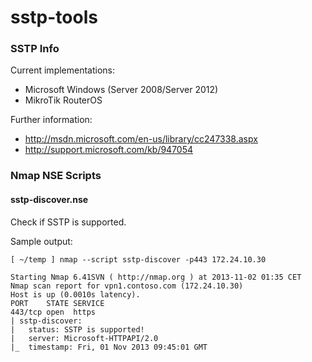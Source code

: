 sstp-tools
==========

### SSTP Info
Current implementations:
  * Microsoft Windows (Server 2008/Server 2012)
  * MikroTik RouterOS

Further information:
  * http://msdn.microsoft.com/en-us/library/cc247338.aspx
  * http://support.microsoft.com/kb/947054

### Nmap NSE Scripts

#### sstp-discover.nse
Check if SSTP is supported.

Sample output:
```
[ ~/temp ] nmap --script sstp-discover -p443 172.24.10.30   

Starting Nmap 6.41SVN ( http://nmap.org ) at 2013-11-02 01:35 CET
Nmap scan report for vpn1.contoso.com (172.24.10.30)
Host is up (0.0010s latency).
PORT    STATE SERVICE
443/tcp open  https
| sstp-discover: 
|   status: SSTP is supported!
|   server: Microsoft-HTTPAPI/2.0
|_  timestamp: Fri, 01 Nov 2013 09:45:01 GMT
```

